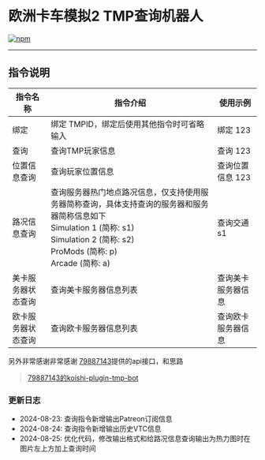 # 欧洲卡车模拟2 TMP查询机器人

[![npm](https://img.shields.io/npm/v/koishi-plugin-ets2-tmp-consult-bot?style=flat-square)](https://www.npmjs.com/package/koishi-plugin-ets2-tmp-consult-bot)

---
## 指令说明
| 指令名称           | 指令介绍                                                                                                                                                                                   | 使用示例            |
|-------------------|------------------------------------------------------------------------------------------------------------------------------------------------------------------------------------------|----------------------|
| 绑定              | 绑定 TMPID，绑定后使用其他指令时可省略输入                                                                                                                                                  | 绑定 123            |
| 查询              | 查询TMP玩家信息                                                                                                                                                                           | 查询 123            |
| 位置信息查询       | 查询玩家位置信息                                                                                                                                                                           | 查询位置信息 123     |
| 路况信息查询       | 查询服务器热门地点路况信息，仅支持使用服务器简称查询，具体支持查询的服务器和服务器简称信息如下</br>Simulation 1 (简称: s1)</br>Simulation 2 (简称: s2)</br>ProMods (简称: p)</br>Arcade  (简称: a) | 查询交通 s1          |
| 美卡服务器状态查询  | 查询美卡服务器信息列表                                                                                                                                                                     | 查询美卡服务器信息    |
| 欧卡服务器状态查询  | 查询欧卡服务器信息列表                                                                                                                                                                     | 查询欧卡服务器信息    |

另外非常感谢非常感谢 [79887143](https://github.com/79887143)提供的api接口，和思路
>[79887143的koishi-plugin-tmp-bot](https://github.com/79887143/koishi-plugin-tmp-bot?tab=readme-ov-file#koishi-plugin-tmp-bot)

### 更新日志
- 2024-08-23: 查询指令新增输出Patreon订阅信息
- 2024-08-24: 查询指令新增输出历史VTC信息
- 2024-08-25: 优化代码，修改输出格式和给路况信息查询输出为热力图时在图片左上方加上查询时间